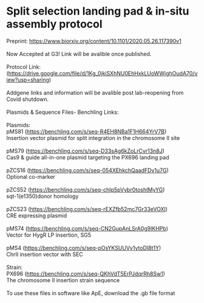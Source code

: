 # Split selection landing pad & in-situ assembly protocol
Preprint: https://www.biorxiv.org/content/10.1101/2020.05.26.117390v1<br />
<br />
Now Accepted at G3! Link will be avalible once published.<br />
<br />
Protocol Link: (https://drive.google.com/file/d/1Kg_0jkiSXhNU0EhHxkLUoWWjghOudA70/view?usp=sharing) <br />
<br />
Addgene links and information will be avalible post lab-reopening from Covid shutdown.<br />
<br />
Plasmids & Sequence Files- Benchling Links: <br />
<br />
Plasmids: <br />
pMS81 (https://benchling.com/s/seq-R4EH8NBa1F1H664YrV7B)<br />
Insertion vector plasmid for split integration in the chromosome II site <br />
<br />
pMS79 (https://benchling.com/s/seq-D33sAg6kZoLrCvr13n8J)<br />
Cas9 & guide all-in-one plasmid targeting the PX696 landing pad  <br />
<br />
pZCS16 (https://benchling.com/s/seq-054XEhkchQaadFDv1u7G)<br />
Optional co-marker <br />
<br />
pZCS52 (https://benchling.com/s/seq-chIp5pVybr0toshIMyYG)
<br />
sqt-1(e1350)donor homology<br />
<br />
pZCS23 (https://benchling.com/s/seq-rEXZfb52mc7Gr33eVOXl)<br />
CRE expressing plasmid<br />
<br />
pMS74 (https://benchling.com/s/seq-CN2GupAnLSrA0g9IKHPb)<br />
Vector for HygR LP insertion, SG5<br />
<br />
pMS4 (https://benchling.com/s/seq-pOsYKSUUVy1ytoDI8t1Y)<br />
ChrII insertion vector with SEC<br />
<br />
Strain:
<br />
PX696 (https://benchling.com/s/seq-QKhVdT5ErPJdqrRh8Sw1) <br />
The chromosome II insertion strain sequence <br />
<br />
To use these files in software like ApE, download the .gb file format<br />


